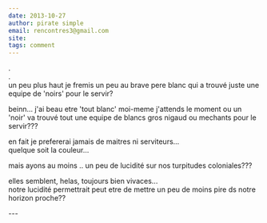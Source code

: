```yaml
---
date: 2013-10-27
author: pirate simple
email: rencontres3@gmail.com
site: 
tags: comment
---
```


<p>.<br />
.<br />
un peu plus haut je fremis un peu au brave pere blanc qui a trouvé juste une equipe de 'noirs' pour le servir?</p>


<p>beinn... j'ai beau etre 'tout blanc' moi-meme j'attends le moment ou un 'noir' va trouvé tout une equipe de blancs gros nigaud ou mechants pour le servir???</p>


<p>en fait je prefererai jamais de maitres ni serviteurs...<br />
quelque soit la couleur...</p>


<p>mais ayons au moins .. un peu de lucidité sur nos turpitudes coloniales???</p>


<p>elles semblent, helas, toujours bien vivaces...<br />
notre lucidité permettrait peut etre de mettre un peu de moins pire ds notre horizon proche??</p>
---